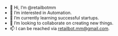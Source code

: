 - 👋 Hi, I’m @retailbotmm
- 👀 I’m interested in Automation.
- 🌱 I’m currently learning successful startups.
- 💞️ I’m looking to collaborate on creating new things.
- 📫 I can be reached via retailbot.mm@gmail.com.

<!---
retailbotmm/retailbotmm is a ✨ special ✨ repository because its `README.md` (this file) appears on your GitHub profile.
You can click the Preview link to take a look at your changes.
--->
